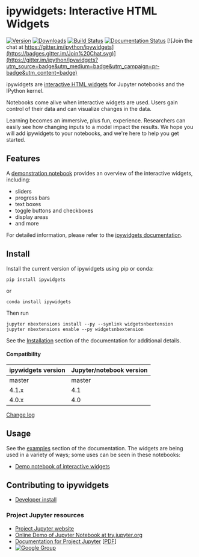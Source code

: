 # ipywidgets: Interactive HTML Widgets

[![Version](https://img.shields.io/pypi/v/ipywidgets.svg)](https://pypi.python.org/pypi/ipywidgets)
[![Downloads](https://img.shields.io/pypi/dm/ipywidgets.svg)](https://pypi.python.org/pypi/ipywidgets)
[![Build Status](https://travis-ci.org/ipython/ipywidgets.svg?branch=master)](https://travis-ci.org/ipython/ipywidgets)
[![Documentation Status](https://readthedocs.org/projects/ipywidgets/badge/?version=latest)](http://ipywidgets.readthedocs.org/en/latest/?badge=latest)
[![Join the chat at https://gitter.im/ipython/ipywidgets](https://badges.gitter.im/Join%20Chat.svg)](https://gitter.im/ipython/ipywidgets?utm_source=badge&utm_medium=badge&utm_campaign=pr-badge&utm_content=badge)

ipywidgets are [interactive HTML widgets](https://github.com/ipython/ipywidgets/blob/master/examples/Index.ipynb)
for Jupyter notebooks and the IPython kernel.

Notebooks come alive when interactive widgets are used. Users gain control of their data and can visualize changes in the data.

Learning becomes an immersive, plus fun, experience. Researchers can easily see how changing inputs to a model impact the results. We hope you will add ipywidgets to your notebooks, and we're here to help you get started.

## Features
A [demonstration notebook](https://github.com/ipython/ipywidgets/blob/master/examples/Index.ipynb) provides an overview of the interactive widgets, including:

- sliders
- progress bars
- text boxes
- toggle buttons and checkboxes
- display areas
- and more

For detailed information, please refer to the [ipywidgets documentation](http://ipywidgets.readthedocs.org/en/latest/).

## Install

Install the current version of ipywidgets using pip or conda:

    pip install ipywidgets

or

    conda install ipywidgets

Then run

    jupyter nbextensions install --py --symlink widgetsnbextension
    jupyter nbextensions enable --py widgetsnbextension

See the [Installation](docs/source/user_install.md) section of the documentation for additional details.

#### Compatibility

| ipywidgets version  | Jupyter/notebook version |
| ------------------- | ------------------------ |
| master              | master                   |
| 4.1.x               | 4.1                      |
| 4.0.x               | 4.0                      |

[Change log](docs/source/changelog.md)

## Usage
See the [examples](docs/source/examples.md) section of the documentation. The widgets are being used in a variety of ways; some uses can be seen in these notebooks:

- [Demo notebook of interactive widgets](https://github.com/ipython/ipywidgets/blob/master/examples/Index.ipynb)

## Contributing to ipywidgets
- [Developer install](docs/source/dev_install.md)

### Project Jupyter resources
- [Project Jupyter website](https://jupyter.org)
- [Online Demo of Jupyter Notebook at try.jupyter.org](https://try.jupyter.org)
- [Documentation for Project Jupyter](http://jupyter.readthedocs.org/en/latest/index.html) [[PDF](https://media.readthedocs.org/pdf/jupyter/latest/jupyter.pdf)]
- [![Google Group](https://img.shields.io/badge/-Google%20Group-lightgrey.svg)](https://groups.google.com/forum/#!forum/jupyter)
